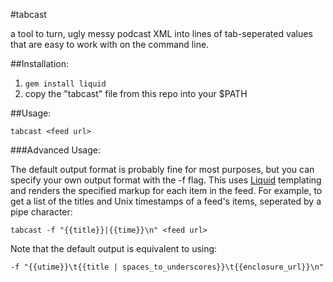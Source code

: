 #tabcast

a tool to turn, ugly messy podcast XML into lines of tab-seperated values that are easy to work with on the command line.

##Installation:

1. `gem install liquid`
2. copy the "tabcast" file from this repo into your $PATH

##Usage:

`tabcast <feed url>`

###Advanced Usage:

The default output format is probably fine for most purposes, but you can specify your own output format with the -f flag. This uses [Liquid](http://liquidmarkup.org/)
templating and renders the specified markup for each item in the feed. For example, to get a list of the titles and Unix timestamps of a feed's items, seperated by a pipe character:

`tabcast -f "{{title}}|{{time}}\n" <feed url>`

Note that the default output is equivalent to using:

 `-f "{{utime}}\t{{title | spaces_to_underscores}}\t{{enclosure_url}}\n"`
